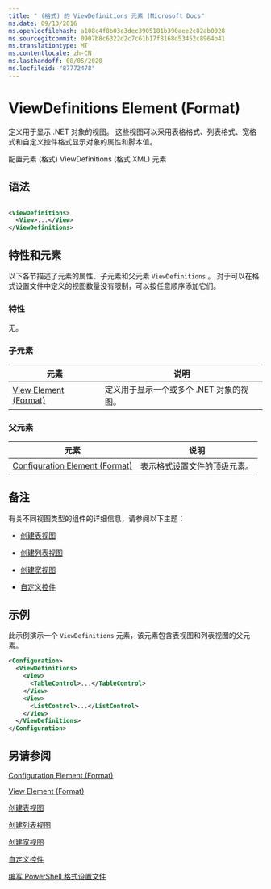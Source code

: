 ```yaml
---
title: " (格式) 的 ViewDefinitions 元素 |Microsoft Docs"
ms.date: 09/13/2016
ms.openlocfilehash: a108c4f8b03e3dec3905181b390aee2c82ab0028
ms.sourcegitcommit: 0907b8c6322d2c7c61b17f8168d53452c8964b41
ms.translationtype: MT
ms.contentlocale: zh-CN
ms.lasthandoff: 08/05/2020
ms.locfileid: "87772478"
---
```

# <a name="viewdefinitions-element-format"></a>ViewDefinitions Element (Format)

定义用于显示 .NET 对象的视图。 这些视图可以采用表格格式、列表格式、宽格式和自定义控件格式显示对象的属性和脚本值。

配置元素 (格式) ViewDefinitions (格式 XML) 元素

## <a name="syntax"></a>语法

```xml

<ViewDefinitions>
  <View>...</View>
</ViewDefinitions>
```

## <a name="attributes-and-elements"></a>特性和元素

以下各节描述了元素的属性、子元素和父元素 `ViewDefinitions` 。 对于可以在格式设置文件中定义的视图数量没有限制，可以按任意顺序添加它们。

### <a name="attributes"></a>特性

无。

### <a name="child-elements"></a>子元素

|元素|说明|
|-------------|-----------------|
|[View Element (Format)](./view-element-format.md)|定义用于显示一个或多个 .NET 对象的视图。|

### <a name="parent-elements"></a>父元素

|元素|说明|
|-------------|-----------------|
|[Configuration Element (Format)](./configuration-element-format.md)|表示格式设置文件的顶级元素。|

## <a name="remarks"></a>备注

有关不同视图类型的组件的详细信息，请参阅以下主题：

- [创建表视图](./creating-a-table-view.md)

- [创建列表视图](./creating-a-list-view.md)

- [创建宽视图](./creating-a-wide-view.md)

- [自定义控件](./creating-custom-controls.md)

## <a name="example"></a>示例

此示例演示一个 `ViewDefinitions` 元素，该元素包含表视图和列表视图的父元素。

```xml
<Configuration>
  <ViewDefinitions>
    <View>
      <TableControl>...</TableControl>
    </View>
    <View>
      <ListControl>...</ListControl>
    </View>
  </ViewDefinitions>
</Configuration>
```

## <a name="see-also"></a>另请参阅

[Configuration Element (Format)](./configuration-element-format.md)

[View Element (Format)](./view-element-format.md)

[创建表视图](./creating-a-table-view.md)

[创建列表视图](./creating-a-list-view.md)

[创建宽视图](./creating-a-wide-view.md)

[自定义控件](./creating-custom-controls.md)

[编写 PowerShell 格式设置文件](./writing-a-powershell-formatting-file.md)
